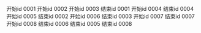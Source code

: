 开始id 0001
开始id 0002
开始id 0003
结束id 0001
开始id 0004
结束id 0004
开始id 0005
结束id 0002
开始id 0006
结束id 0003
开始id 0007
结束id 0007
开始id 0008
结束id 0006
结束id 0005
结束id 0008
